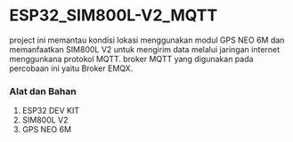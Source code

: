 # ESP32_SIM800L-V2_MQTT

project ini memantau kondisi lokasi menggunakan modul GPS NEO 6M dan memanfaatkan SIM800L V2 untuk mengirim data melalui jaringan internet menggunkana protokol MQTT.
broker MQTT yang digunakan pada percobaan ini yaitu Broker EMQX.

### Alat dan Bahan
1. ESP32 DEV KIT
2. SIM800L V2
3. GPS NEO 6M


